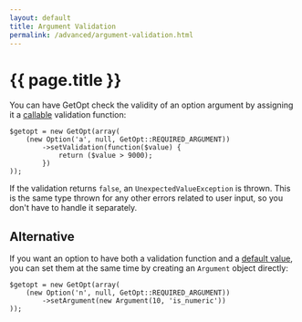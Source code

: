 ```yaml
---
layout: default
title: Argument Validation
permalink: /advanced/argument-validation.html
---
```

# {{ page.title }}

You can have GetOpt check the validity of an option argument by assigning it a
[callable](http://www.php.net/manual/en/language.types.callable.php) validation function:

```php?start_inline=true
$getopt = new GetOpt(array(
    (new Option('a', null, GetOpt::REQUIRED_ARGUMENT))
        ->setValidation(function($value) {
            return ($value > 9000);
        })
));
```

If the validation returns `false`, an `UnexpectedValueException` is thrown. This is the same type
thrown for any other errors related to user input, so you don't have to handle it separately.

## Alternative

If you want an option to have both a validation function and a
[default value](default-values.md), you can set them at the same time
by creating an `Argument` object directly:

```php?start_inline=true
$getopt = new GetOpt(array(
    (new Option('n', null, GetOpt::REQUIRED_ARGUMENT))
        ->setArgument(new Argument(10, 'is_numeric'))
));
```
